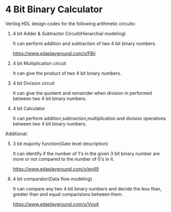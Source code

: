 # 4 Bit Binary Calculator 
Verilog HDL design codes for the following arithmetic circuits:

1) 4 bit Adder & Subtractor Circuit(Hierarchial modeling)
    
    It can perform addition and subtraction of two 4 bit binary numbers.
    
    https://www.edaplayground.com/x/FBii
    
2) 4 bit Multiplication circuit
    
    It can give the product of two 4 bit binary numbers.
3) 4 bit Division circuit
    
    It can give the quotient and remainder when division in performed between two 4 bit binary numbers.
4) 4 bit Calculator
    
    It can perform addition,subtraction,multiplication and division operations between two 4 bit binary numbers.
     
Additional:

5) 3 bit majority function(Gate level description)
    
    It can identify if the number of 1's in the given 3 bit binary number are more or not compared to the number of 0's in it.
    
    https://www.edaplayground.com/x/pn49
    
   
6) 4 bit comparator(Data flow modeling)
    
    It can compare any two 4 bit binary numbers and decide the less than, greater than and equal comparisions between them.
    
    https://www.edaplayground.com/x/Vvu4
